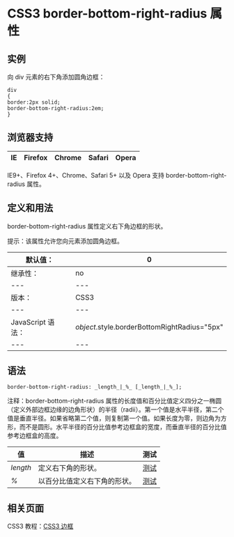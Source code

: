# CSS3 border-bottom-right-radius 属性



## 实例

向 div 元素的右下角添加圆角边框：

```
div
{
border:2px solid;
border-bottom-right-radius:2em;
}

```

## 浏览器支持

| IE | Firefox | Chrome | Safari | Opera |
| --- | --- | --- | --- | --- |

IE9+、Firefox 4+、Chrome、Safari 5+ 以及 Opera 支持 border-bottom-right-radius 属性。

## 定义和用法

border-bottom-right-radius 属性定义右下角边框的形状。

提示：该属性允许您向元素添加圆角边框。

| 默认值： | 0 |
| --- | --- |
| 继承性： | no |
| --- | --- |
| 版本： | CSS3 |
| --- | --- |
| JavaScript 语法： | _object_.style.borderBottomRightRadius="5px" |
| --- | --- |

## 语法

```
border-bottom-right-radius: _length_|_%_ [_length_|_%_];
```

注释：border-bottom-right-radius 属性的长度值和百分比值定义四分之一椭圆（定义外部边框边缘的边角形状）的半径（radii）。第一个值是水平半径，第二个值是垂直半径。如果省略第二个值，则复制第一个值。如果长度为零，则边角为方形，而不是圆形。水平半径的百分比值参考边框盒的宽度，而垂直半径的百分比值参考边框盒的高度。

| 值 | 描述 | 测试 |
| --- | --- | --- |
| _length_ | 定义右下角的形状。 | [测试](/tiy/c.asp?f=css_border-bottom-right-radius) |
| _%_ | 以百分比值定义右下角的形状。 | [测试](/tiy/c.asp?f=css_border-bottom-right-radius&p=6) |

## 相关页面

CSS3 教程：[CSS3 边框](/css3/css3_border.asp "CSS3 边框")



